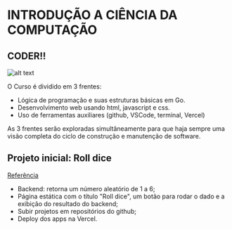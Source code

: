 # INTRODUÇÃO A CIÊNCIA DA COMPUTAÇÃO

## CODER!!
![alt text](https://img-cdn.tnwcdn.com/image?fit=1280%2C720&url=https%3A%2F%2Fcdn0.tnwcdn.com%2Fwp-content%2Fblogs.dir%2F1%2Ffiles%2F2021%2F09%2FUntitled-design-14.jpg&signature=3de86691d6ab8d950654a02334fd2774)

O Curso é dividido em 3 frentes:

- Lógica de programação e suas estruturas básicas em Go.
- Desenvolvimento web usando html, javascript e css.
- Uso de ferramentas auxiliares (github, VSCode, terminal, Vercel)

As 3 frentes serão exploradas simultâneamente para que haja sempre uma visão completa do ciclo de construção e manutenção de software.

## Projeto inicial: Roll dice

[Referência](https://www.google.com/search?q=roll+dice&client=ubuntu-sn&hs=kZS&sca_esv=f821761c2da7a39d&channel=fs&sxsrf=ACQVn0-ZoV2gQU-qXlcw9_MpSxU4nAWjTg%3A1710890617800&ei=eR76ZfS3MPK75OUPurSG6A4&oq=roll+di&gs_lp=Egxnd3Mtd2l6LXNlcnAiB3JvbGwgZGkqAggAMgoQABiABBiKBRhDMgoQABiABBiKBRhDMgoQABiABBiKBRhDMgUQABiABDIFEAAYgAQyBRAAGIAEMgoQABiABBgUGIcCMgoQABiABBiKBRhDMgoQABiABBiKBRhDMgUQABiABEjcKFDeEFjcG3ACeAGQAQCYAaoBoAHsB6oBAzAuN7gBA8gBAPgBAZgCCaAC4wjCAgoQABhHGNYEGLADwgINEAAYgAQYigUYQxiwA8ICChAjGIAEGIoFGCfCAgQQIxgnwgIFEC4YgATCAg0QLhjHARivARiOBRgnwgIaEC4YxwEYrwEYjgUYlwUY3AQY3gQY4ATYAQHCAggQLhiABBjUAsICDBAAGIAEGIoFGEMYCpgDAIgGAZAGCroGBggBEAEYFJIHAzIuN6AHsjI&sclient=gws-wiz-serp)

- Backend: retorna um número aleatório de 1 a 6;
- Página estática com o título "Roll dice", um botão para rodar o dado e a exibição do resultado do backend;
- Subir projetos em repositórios do github;
- Deploy dos apps na Vercel.
